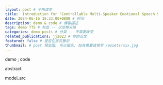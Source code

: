 ```yaml
---
layout: post # 不用改变
title:  Introduction for "Controllable Multi-Speaker Emotional Speech Synthesis With Emotion Representation of High Generalization Capability" # 博客标题
date: 2024-06-16 18:33:00+0800 # 时间
description: demo & code # 博客描述
tags: demo TTS # 标签 -- 以空格分隔
categories: demo-posts # 分类 -- 不需要改变
related_publications: jj2023 # 你的论文
featured: false # 是否在首页展示
thumbnail: # post 预览图, 可以留空, 如有需要请填写 /assets/xxx.jpg
---
```


demo ; code

abstract

model_arc
